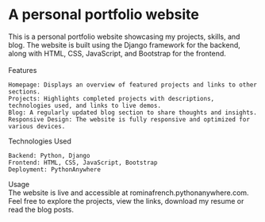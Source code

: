 # A personal portfolio website


This is a personal portfolio website showcasing my projects, skills, and blog. The website is built using the Django framework for the backend, along with HTML, CSS, JavaScript, and Bootstrap for the frontend. <br><br>
Features <br>

    Homepage: Displays an overview of featured projects and links to other sections.
    Projects: Highlights completed projects with descriptions, technologies used, and links to live demos.
    Blog: A regularly updated blog section to share thoughts and insights.
    Responsive Design: The website is fully responsive and optimized for various devices.
  
Technologies Used <br>

    Backend: Python, Django
    Frontend: HTML, CSS, JavaScript, Bootstrap
    Deployment: PythonAnywhere


Usage <br>
The website is live and accessible at rominafrench.pythonanywhere.com. Feel free to explore the projects, view the links, download my resume or read the blog posts.

